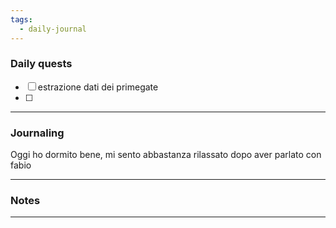 ```yaml
---
tags:
  - daily-journal
---
```

### Daily quests
- [ ] estrazione dati dei primegate
- [ ] 

---
### Journaling
Oggi ho dormito bene, mi sento abbastanza rilassato dopo aver parlato con fabio


---
### Notes


---
